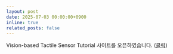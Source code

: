 ```yaml
---
layout: post
date: 2025-07-03 00:00:00+0900
inline: true
related_posts: false
---
```


Vision-based Tactile Sensor Tutorial 사이트를 오픈하였습니다. ([클릭](https://rottoda.com))
